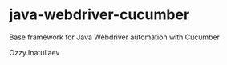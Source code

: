 # java-webdriver-cucumber

Base framework for Java Webdriver automation with Cucumber

Ozzy.Inatullaev
